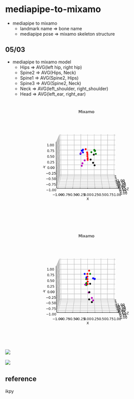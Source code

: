 # **mediapipe-to-mixamo**

-   mediapipe to mixamo
    -   landmark name => bone name
    -   mediapipe pose => mixamo skeleton structure

## 05/03

-   mediapipe to mixamo model
    -   Hips => AVG(left hip, right hip)
    -   Spine2 => AVG(Hips, Neck)
    -   Spine1 => AVG(Spine2, Hips)
    -   Spine3 => AVG(Spine2, Neck)
    -   Neck => AVG(left_shoulder, right_shoulder)
    -   Head => AVG(left_ear, right_ear)

![](/screenshot/mixamo_situp.gif_json_mm_.gif)

![](/screenshot/mixamo_dance.gif_json_mm_.gif)

![](/screenshot/mixamo_attack.gif.json_mm_.gif)

![](/screenshot/mixamo_T_pose.gif.json_mm_.gif)


## reference

ikpy